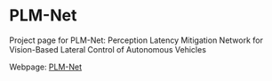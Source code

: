 # PLM-Net
Project page for PLM-Net: Perception Latency Mitigation Network for Vision-Based Lateral Control of Autonomous Vehicles

Webpage: [PLM-Net](https://awskhalil.github.io/plm-net/)
